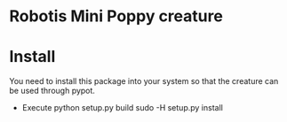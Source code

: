 # Robotis Mini Poppy creature

# Install

You need to install this package into your system so that the creature can be used through pypot.

 - Execute
 python setup.py build
 sudo -H setup.py install
